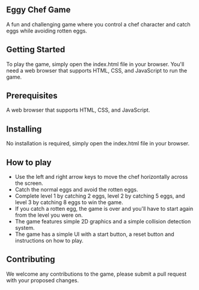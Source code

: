 ## Eggy Chef Game

A fun and challenging game where you control a chef character and catch eggs while avoiding rotten eggs.

## Getting Started

To play the game, simply open the index.html file in your browser.
You'll need a web browser that supports HTML, CSS, and JavaScript to run the game.

## Prerequisites

A web browser that supports HTML, CSS, and JavaScript.

## Installing

No installation is required, simply open the index.html file in your browser.

## How to play

- Use the left and right arrow keys to move the chef horizontally across the screen.
- Catch the normal eggs and avoid the rotten eggs.
- Complete level 1 by catching 2 eggs, level 2 by catching 5 eggs, and level 3 by catching 8 eggs to win the game.
- If you catch a rotten egg, the game is over and you'll have to start again from the level you were on.
- The game features simple 2D graphics and a simple collision detection system.
- The game has a simple UI with a start button, a reset button and instructions on how to play.

## Contributing

We welcome any contributions to the game, please submit a pull request with your proposed changes.
